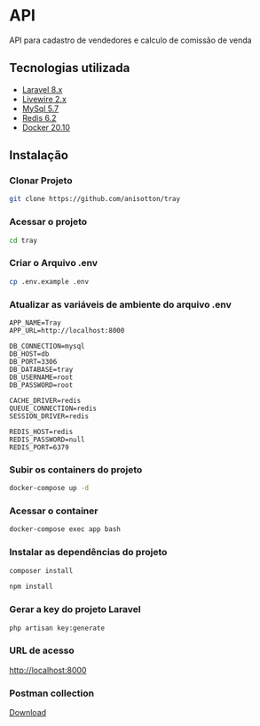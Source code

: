 # API

API para cadastro de vendedores e calculo de comissão de venda


## Tecnologias utilizada
- [Laravel 8.x](https://github.com/laravel/laravel)
- [Livewire 2.x](https://github.com/livewire/livewire)
- [MySql 5.7](https://dev.mysql.com/doc/refman/5.7/en/)
- [Redis 6.2](https://redis.io/)
- [Docker 20.10](https://www.docker.com/)

## Instalação
### Clonar Projeto
```sh
git clone https://github.com/anisotton/tray
```

### Acessar o projeto
```sh
cd tray
```

### Criar o Arquivo .env
```sh
cp .env.example .env
```

### Atualizar as variáveis de ambiente do arquivo .env
```dosini
APP_NAME=Tray
APP_URL=http://localhost:8000

DB_CONNECTION=mysql
DB_HOST=db
DB_PORT=3306
DB_DATABASE=tray
DB_USERNAME=root
DB_PASSWORD=root

CACHE_DRIVER=redis
QUEUE_CONNECTION=redis
SESSION_DRIVER=redis

REDIS_HOST=redis
REDIS_PASSWORD=null
REDIS_PORT=6379
```

### Subir os containers do projeto
```sh
docker-compose up -d
```

### Acessar o container
```sh
docker-compose exec app bash
```


### Instalar as dependências do projeto
```sh
composer install
```
```sh
npm install
```

### Gerar a key do projeto Laravel
```sh
php artisan key:generate
```

### URL de acesso
[http://localhost:8000](http://localhost:8000)

### Postman collection
[Download](https://github.com/anisotton/tray/edit/master/Tray.postman_collection.json)
